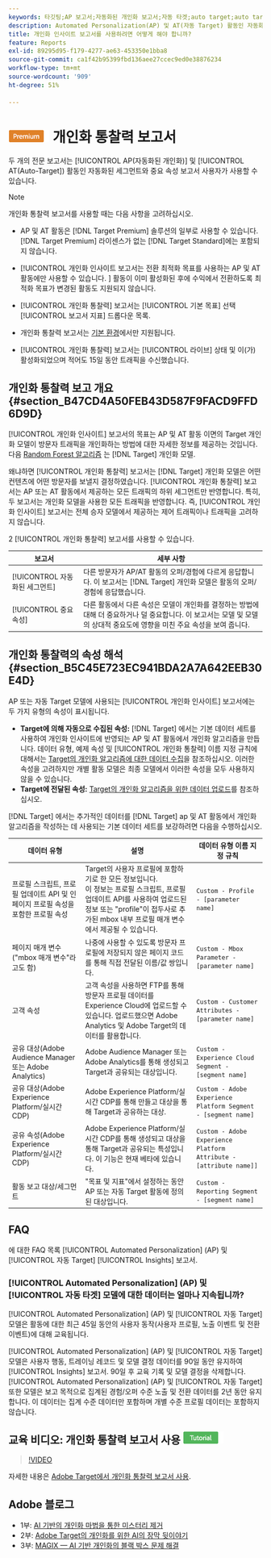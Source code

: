 ```yaml
---
keywords: 타깃팅;AP 보고서;자동화된 개인화 보고서;자동 타겟;auto target;auto target 보고서;자동 타겟 보고서;개인화;통찰력;자동화된 세그먼트;faq;자주 묻는 질문;중요 속성
description: Automated Personalization(AP) 및 AT(자동 Target) 활동인 자동화된 세그먼트와 중요 속성을 위해 전문 보고서를 사용하는 방법을 알아봅니다.
title: 개인화 인사이트 보고서를 사용하려면 어떻게 해야 합니까?
feature: Reports
exl-id: 89295d95-f179-4277-ae63-453350e1bba8
source-git-commit: ca1f42b95399fbd136aee27ccec9ed0e38876234
workflow-type: tm+mt
source-wordcount: '909'
ht-degree: 51%

---
```


# ![PREMIUM](/help/main/assets/premium.png) 개인화 통찰력 보고서

두 개의 전문 보고서는 [!UICONTROL AP(자동화된 개인화)] 및 [!UICONTROL AT(Auto-Target]) 활동인 자동화된 세그먼트와 중요 속성 보고서 사용자가 사용할 수 있습니다.

>[!NOTE]
>
>개인화 통찰력 보고서를 사용할 때는 다음 사항을 고려하십시오.
>
>* AP 및 AT 활동은 [!DNL Target Premium] 솔루션의 일부로 사용할 수 있습니다. [!DNL Target Premium] 라이센스가 없는 [!DNL Target Standard]에는 포함되지 않습니다.
>
>* [!UICONTROL 개인화 인사이트 보고서는 전환 최적화 목표를 사용하는 AP 및 AT 활동에만 사용할 수 있습니다. ] 활동이 이미 활성화된 후에 수익에서 전환하도록 최적화 목표가 변경된 활동도 지원되지 않습니다.
>
>* [!UICONTROL 개인화 통찰력] 보고서는 [!UICONTROL 기본 목표] 선택 [!UICONTROL 보고서 지표] 드롭다운 목록.
>
>* 개인화 통찰력 보고서는 [기본 환경](/help/main/administrating-target/hosts.md)에서만 지원됩니다.
>
>* [!UICONTROL 개인화 통찰력] 보고서는 [!UICONTROL 라이브] 상태 및 이(가) 활성화되었으며 적어도 15일 동안 트래픽을 수신했습니다.


## 개인화 통찰력 보고 개요 {#section_B47CD4A50FEB43D587F9FACD9FFD6D9D}

[!UICONTROL 개인화 인사이트] 보고서의 목표는 AP 및 AT 활동 이면의 Target 개인화 모델이 방문자 트래픽을 개인화하는 방법에 대한 자세한 정보를 제공하는 것입니다.  다음 [Random Forest 알고리즘](/help/main/c-activities/t-automated-personalization/algo-random-forest.md) 는 [!DNL Target] 개인화 모델.

왜냐하면 [!UICONTROL 개인화 통찰력] 보고서는 [!DNL Target] 개인화 모델은 어떤 컨텐츠에 어떤 방문자를 보낼지 결정하였습니다. [!UICONTROL 개인화 통찰력] 보고서는 AP 또는 AT 활동에서 제공하는 모든 트래픽의 하위 세그먼트만 반영합니다. 특히, 두 보고서는 개인화 모델을 사용한 모든 트래픽을 반영합니다. 즉, [!UICONTROL 개인화 인사이트] 보고서는 전체 승자 모델에서 제공하는 제어 트래픽이나 트래픽을 고려하지 않습니다.

2 [!UICONTROL 개인화 통찰력] 보고서를 사용할 수 있습니다.

| 보고서 | 세부 사항 |
|--- |--- |
| [!UICONTROL 자동화된 세그먼트] | 다른 방문자가 AP/AT 활동의 오퍼/경험에 다르게 응답합니다. 이 보고서는 [!DNL Target] 개인화 모델은 활동의 오퍼/경험에 응답했습니다. |
| [!UICONTROL 중요 속성] | 다른 활동에서 다른 속성은 모델이 개인화를 결정하는 방법에 대해 더 중요하거나 덜 중요합니다. 이 보고서는 모델 및 모델의 상대적 중요도에 영향을 미친 주요 속성을 보여 줍니다. |

## 개인화 통찰력의 속성 해석 {#section_B5C45E723EC941BDA2A7A642EEB30E4D}

AP 또는 자동 Target 모델에 사용되는 [!UICONTROL 개인화 인사이트] 보고서에는 두 가지 유형의 속성이 표시됩니다.

* **Target에 의해 자동으로 수집된 속성:** [!DNL Target] 에서는 기본 데이터 세트를 사용하여 개인화 인사이트에 반영되는 AP 및 AT 활동에서 개인화 알고리즘을 만듭니다. 데이터 유형, 예제 속성 및 [!UICONTROL 개인화 통찰력] 이름 지정 규칙에 대해서는 [Target의 개인화 알고리즘에 대한 데이터 수집](/help/main/c-activities/t-automated-personalization/ap-data.md)을 참조하십시오. 이러한 속성을 고려하지만 개별 활동 모델은 최종 모델에서 이러한 속성을 모두 사용하지 않을 수 있습니다.
* **Target에 전달된 속성:** [Target의 개인화 알고리즘을 위한 데이터 업로드](/help/main/c-activities/t-automated-personalization/uploading-data-for-the-target-personalization-algorithms.md)를 참조하십시오.

[!DNL Target] 에서는 추가적인 데이터를 [!DNL Target] ap 및 AT 활동에서 개인화 알고리즘을 작성하는 데 사용되는 기본 데이터 세트를 보강하려면 다음을 수행하십시오.

| 데이터 유형 | 설명 | 데이터 유형 이름 지정 규칙 |
|--- |--- |--- |
| 프로필 스크립트, 프로필 업데이트 API 및 인페이지 프로필 속성을 포함한 프로필 속성 | Target의 사용자 프로필에 포함하기로 한 모든 정보입니다.<br>이 정보는 프로필 스크립트, 프로필 업데이트 API를 사용하여 업로드된 정보 또는 &quot;profile&quot;이 접두사로 추가된 mbox 내부 프로필 매개 변수에서 제공될 수 있습니다. | `Custom - Profile - [parameter name]` |
| 페이지 매개 변수(&quot;mbox 매개 변수&quot;라고도 함) | 나중에 사용할 수 있도록 방문자 프로필에 저장되지 않은 페이지 코드를 통해 직접 전달된 이름/값 쌍입니다. | `Custom - Mbox Parameter - [parameter name]` |
| 고객 속성 | 고객 속성을 사용하면 FTP를 통해 방문자 프로필 데이터를 Experience Cloud에 업로드할 수 있습니다. 업로드했으면 Adobe Analytics 및 Adobe Target의 데이터를 활용합니다. | `Custom - Customer Attributes - [parameter name]` |
| 공유 대상(Adobe Audience Manager 또는 Adobe Analytics) | Adobe Audience Manager 또는 Adobe Analytics를 통해 생성되고 Target과 공유되는 대상입니다. | `Custom - Experience Cloud Segment - [segment name]` |
| 공유 대상(Adobe Experience Platform/실시간 CDP) | Adobe Experience Platform/실시간 CDP를 통해 만들고 대상을 통해 Target과 공유하는 대상. | `Custom - Adobe Experience Platform Segment - [segment name]` |
| 공유 속성(Adobe Experience Platform/실시간 CDP) | Adobe Experience Platform/실시간 CDP를 통해 생성되고 대상을 통해 Target과 공유되는 특성입니다. 이 기능은 현재 베타에 있습니다. | `Custom - Adobe Experience Platform Attribute - [attribute name]]` |
| 활동 보고 대상/세그먼트 | &quot;목표 및 지표&quot;에서 설정하는 동안 AP 또는 자동 Target 활동에 정의된 대상입니다. | `Custom - Reporting Segment - [segment name]` |

## FAQ

에 대한 FAQ 목록 [!UICONTROL Automated Personalization] (AP) 및 [!UICONTROL 자동 Target] [!UICONTROL Insights] 보고서.

### [!UICONTROL Automated Personalization] (AP) 및 [!UICONTROL 자동 타겟] 모델에 대한 데이터는 얼마나 지속됩니까?

[!UICONTROL Automated Personalization] (AP) 및 [!UICONTROL 자동 Target] 모델은 활동에 대한 최근 45일 동안의 사용자 동작(사용자 프로필, 노출 이벤트 및 전환 이벤트)에 대해 교육됩니다.

[!UICONTROL Automated Personalization] (AP) 및 [!UICONTROL 자동 Target] 모델은 사용자 행동, 트레이닝 레코드 및 모델 결정 데이터를 90일 동안 유지하여 [!UICONTROL Insights] 보고서. 90일 후 교육 기록 및 모델 결정을 삭제합니다. [!UICONTROL Automated Personalization] (AP) 및 [!UICONTROL 자동 Target] 또한 모델은 보고 목적으로 집계된 경험/오퍼 수준 노출 및 전환 데이터를 2년 동안 유지합니다. 이 데이터는 집계 수준 데이터만 포함하며 개별 수준 프로필 데이터는 포함하지 않습니다.

## 교육 비디오: 개인화 통찰력 보고서 사용 ![튜토리얼 배지](/help/main/assets/tutorial.png)

>[!VIDEO](https://video.tv.adobe.com/v/25601/)

자세한 내용은 [Adobe Target에서 개인화 통찰력 보고서 사용](https://helpx.adobe.com/target/kt/using/personalization-insights-report-feature-video-use.html).

## Adobe 블로그

* 1부: [AI 기반의 개인화 마법을 통한 미스터리 제거](https://theblog.adobe.com/taking-mystery-magic-ai-driven-personalization-part-1/)
* 2부: [Adobe Target의 개인화를 위한 AI의 장막 뒷이야기](https://theblog.adobe.com/a-peek-behind-the-curtain-of-ai-for-personalization-in-adobe-target/)
* 3부: [MAGIX — AI 기반 개인화의 블랙 박스 문제 해결](https://theblog.adobe.com/magix-the-solution-to-the-black-box-issue-of-ai-driven-personalization/)
